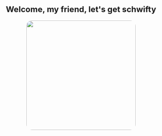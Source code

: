 <h2 align="center" style="font-size: 22px">Welcome, my friend, let's get schwifty</h2>

<p align="center">
  <img src="https://github.com/ultrasev/ultrasev/assets/51262739/f1f2703a-0bfb-44c9-8da0-348858e05580" style="border-radius: 15px;" width="300">
</p>
